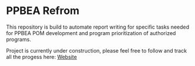 # PPBEA Refrom

This repository is build to automate report writing for specific tasks needed for PPBEA POM development and program prioritization of authorized programs. 

Project is currently under construction, please feel free to follow and track all the progess here: [Website](https://barnes7599.github.io/PlansPolicyAnalysis/index.html)
